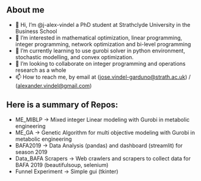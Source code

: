## About me
- 👋 Hi, I’m @j-alex-vindel a PhD student at Strathclyde University in the Business School 
- 👀 I’m interested in mathematical optimization, linear programming, integer programming, network optimization and bi-level programming
- 🌱 I’m currently learning to use gurobi solver in python environment, stochastic modelling, and convex optimization.
- 💞️ I’m looking to collaborate on integer programming and operations research as a whole
- 📫 How to reach me, by email at (jose.vindel-garduno@strath.ac.uk) / (alexander.vindel@gmail.com)

## Here is a summary of Repos:
- ME_MIBLP -> Mixed integer Linear modeling with Gurobi in metabolic engineering
- ME_GA -> Genetic Algorithm for multi objective modeling with Gurobi in metabolic engineering
- BAFA2019 -> Data Analysis (pandas) and dashboard (streamlit) for season 2019 
- Data_BAFA Scrapers -> Web crawlers and scrapers to collect data for BAFA 2019 (beautifulsoup, selenium)
- Funnel Experiment -> Simple gui (tkinter)

<!---
jose-vindel/jose-vindel is a ✨ special ✨ repository because its `README.md` (this file) appears on your GitHub profile.
You can click the Preview link to take a look at your changes.
--->

